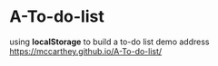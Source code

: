 # A-To-do-list
using **localStorage** to build a to-do list
demo address 
https://mccarthey.github.io/A-To-do-list/
